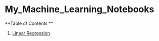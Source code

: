 # My_Machine_Learning_Notebooks


**Table of Contents **

1. [Linear Regression](#Linear_Regression)

